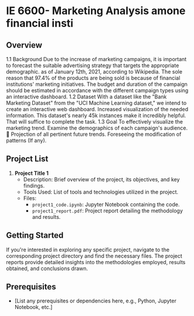 # IE 6600- Marketing Analysis amone financial insti 

## Overview

1.1 Background
   Due to the increase of marketing campaigns, it is important to forecast the suitable advertising strategy that targets the appropriate demographic. as of January 12th, 2021, according to Wikipedia.
   The sole reason that 97.4% of the products are being sold is because of financial institutions' marketing initiatives.
   The budget and duration of the campaign should be estimated in accordance with the different campaign
   types using an interactive dashboard.
1.2 Dataset
   With a dataset like the "Bank Marketing Dataset" from the "UCI Machine Learning dataset," we intend to create an interactive web dashboard.
   Increased visualization of the needed information. This dataset's nearly 45k instances make it incredibly helpful. That will suffice to complete the task.
1.3 Goal
   To effectively visualize the marketing trend.
   Examine the demographics of each campaign's audience.  Projection of all pertinent future trends.
   Foreseeing the modification of patterns (If any).

## Project List

1. **Project Title 1**
   - Description: Brief overview of the project, its objectives, and key findings.
   - Tools Used: List of tools and technologies utilized in the project.
   - Files:
     - `project1_code.ipynb`: Jupyter Notebook containing the code.
     - `project1_report.pdf`: Project report detailing the methodology and results.

## Getting Started

If you're interested in exploring any specific project, navigate to the corresponding project directory and find the necessary files. The project reports provide detailed insights into the methodologies employed, results obtained, and conclusions drawn.

## Prerequisites

- [List any prerequisites or dependencies here, e.g., Python, Jupyter Notebook, etc.]
